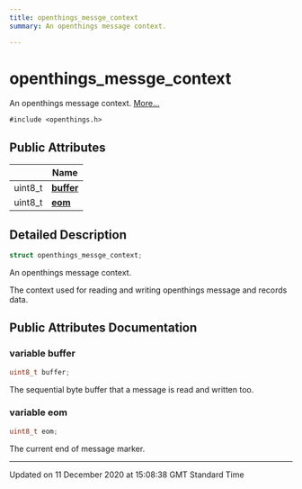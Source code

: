 ```yaml
---
title: openthings_messge_context
summary: An openthings message context.  

---
```


# openthings_messge_context




An openthings message context.  [More...](#detailed-description)


`#include <openthings.h>`



















## Public Attributes

|                | Name           |
| -------------- | -------------- |
| uint8_t | **[buffer](Classes/structopenthings__messge__context.md#variable-buffer)**  |
| uint8_t | **[eom](Classes/structopenthings__messge__context.md#variable-eom)**  |







## Detailed Description

```cpp
struct openthings_messge_context;
```

An openthings message context. 


























The context used for reading and writing openthings message and records data. 















## Public Attributes Documentation

### variable buffer

```cpp
uint8_t buffer;
```



























The sequential byte buffer that a message is read and written too. 


### variable eom

```cpp
uint8_t eom;
```



























The current end of message marker. 






-------------------------------

Updated on 11 December 2020 at 15:08:38 GMT Standard Time